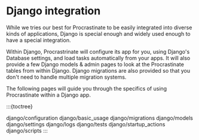 # Django integration

While we tries our best for Procrastinate to be easily integrated into diverse
kinds of applications, Django is special enough and widely used enough to have a
special integration.

Within Django, Procrastrinate will configure its app for you, using Django's
Database settings, and load tasks automatically from your apps. It will also
provide a few Django models & admin pages to look at the Procrastinate tables
from within Django. Django migrations are also provided so that you don't need
to handle multiple migration systems.

The following pages will guide you through the specifics of using Procrastinate
within a Django app.

:::{toctree}

django/configuration
django/basic_usage
django/migrations
django/models
django/settings
django/logs
django/tests
django/startup_actions
django/scripts
:::
